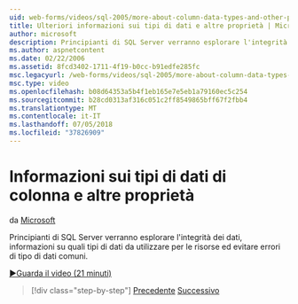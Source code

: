 ```yaml
---
uid: web-forms/videos/sql-2005/more-about-column-data-types-and-other-properties
title: Ulteriori informazioni sui tipi di dati e altre proprietà | Microsoft Docs
author: microsoft
description: Principianti di SQL Server verranno esplorare l'integrità dei dati, informazioni su quali tipi di dati da utilizzare per le risorse ed evitare errori di tipo di dati comuni.
ms.author: aspnetcontent
ms.date: 02/22/2006
ms.assetid: 8fcd3402-1711-4f19-b0cc-b91edfe285fc
msc.legacyurl: /web-forms/videos/sql-2005/more-about-column-data-types-and-other-properties
msc.type: video
ms.openlocfilehash: b08d64353a5b4f1eb165e7e5eb1a79160ec5c254
ms.sourcegitcommit: b28cd0313af316c051c2ff8549865bff67f2fbb4
ms.translationtype: MT
ms.contentlocale: it-IT
ms.lasthandoff: 07/05/2018
ms.locfileid: "37826909"
---
```

<a name="more-about-column-data-types-and-other-properties"></a>Informazioni sui tipi di dati di colonna e altre proprietà
====================
da [Microsoft](https://github.com/microsoft)

Principianti di SQL Server verranno esplorare l'integrità dei dati, informazioni su quali tipi di dati da utilizzare per le risorse ed evitare errori di tipo di dati comuni.

[&#9654;Guarda il video (21 minuti)](https://channel9.msdn.com/Blogs/ASP-NET-Site-Videos/more-about-column-data-types-and-other-properties)

> [!div class="step-by-step"]
> [Precedente](understanding-database-tables-and-records.md)
> [Successivo](designing-relational-database-tables.md)

